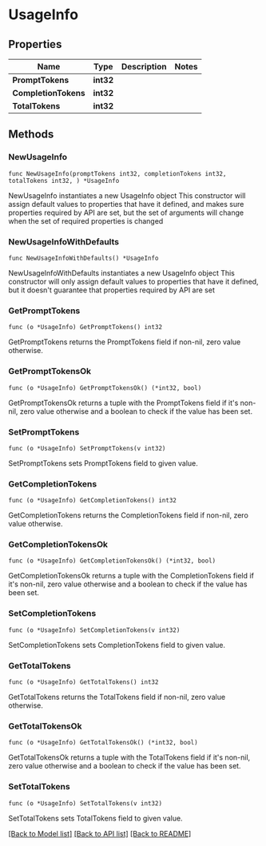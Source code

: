 # UsageInfo

## Properties

Name | Type | Description | Notes
------------ | ------------- | ------------- | -------------
**PromptTokens** | **int32** |  | 
**CompletionTokens** | **int32** |  | 
**TotalTokens** | **int32** |  | 

## Methods

### NewUsageInfo

`func NewUsageInfo(promptTokens int32, completionTokens int32, totalTokens int32, ) *UsageInfo`

NewUsageInfo instantiates a new UsageInfo object
This constructor will assign default values to properties that have it defined,
and makes sure properties required by API are set, but the set of arguments
will change when the set of required properties is changed

### NewUsageInfoWithDefaults

`func NewUsageInfoWithDefaults() *UsageInfo`

NewUsageInfoWithDefaults instantiates a new UsageInfo object
This constructor will only assign default values to properties that have it defined,
but it doesn't guarantee that properties required by API are set

### GetPromptTokens

`func (o *UsageInfo) GetPromptTokens() int32`

GetPromptTokens returns the PromptTokens field if non-nil, zero value otherwise.

### GetPromptTokensOk

`func (o *UsageInfo) GetPromptTokensOk() (*int32, bool)`

GetPromptTokensOk returns a tuple with the PromptTokens field if it's non-nil, zero value otherwise
and a boolean to check if the value has been set.

### SetPromptTokens

`func (o *UsageInfo) SetPromptTokens(v int32)`

SetPromptTokens sets PromptTokens field to given value.


### GetCompletionTokens

`func (o *UsageInfo) GetCompletionTokens() int32`

GetCompletionTokens returns the CompletionTokens field if non-nil, zero value otherwise.

### GetCompletionTokensOk

`func (o *UsageInfo) GetCompletionTokensOk() (*int32, bool)`

GetCompletionTokensOk returns a tuple with the CompletionTokens field if it's non-nil, zero value otherwise
and a boolean to check if the value has been set.

### SetCompletionTokens

`func (o *UsageInfo) SetCompletionTokens(v int32)`

SetCompletionTokens sets CompletionTokens field to given value.


### GetTotalTokens

`func (o *UsageInfo) GetTotalTokens() int32`

GetTotalTokens returns the TotalTokens field if non-nil, zero value otherwise.

### GetTotalTokensOk

`func (o *UsageInfo) GetTotalTokensOk() (*int32, bool)`

GetTotalTokensOk returns a tuple with the TotalTokens field if it's non-nil, zero value otherwise
and a boolean to check if the value has been set.

### SetTotalTokens

`func (o *UsageInfo) SetTotalTokens(v int32)`

SetTotalTokens sets TotalTokens field to given value.



[[Back to Model list]](../README.md#documentation-for-models) [[Back to API list]](../README.md#documentation-for-api-endpoints) [[Back to README]](../README.md)


